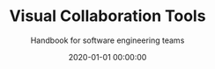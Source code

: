 ---
title: 'Visual Collaboration Tools'
subtitle: 'Handbook for software engineering teams'
description: 'A community book, written by practitioners.'
type: 'book'
website: 'https://leanpub.com/visualcollaborationtools/'
date: 2020-01-01 00:00:00
featured_image: 'images/writing/2020-01-01-visual-collaboration-tools.webp'
---